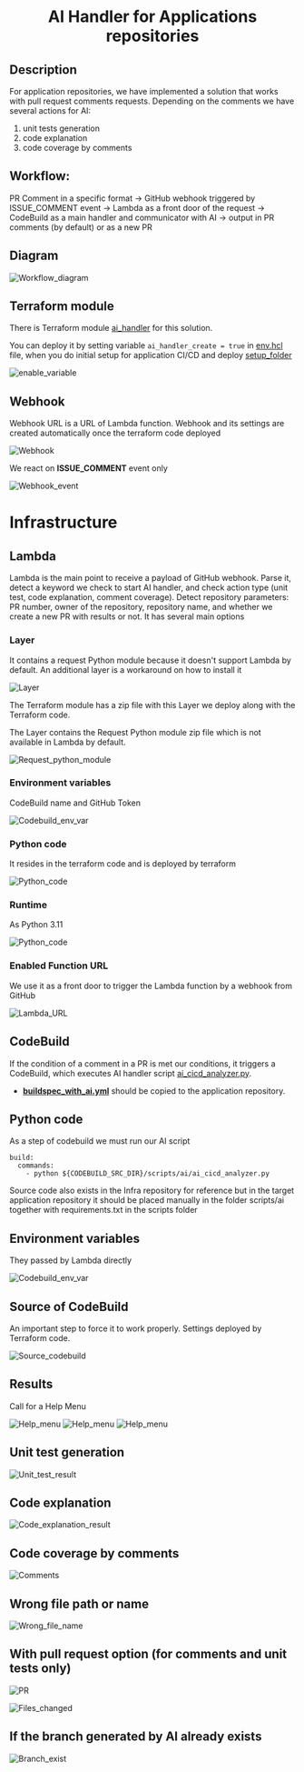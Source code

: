 <h1 align="center"> AI Handler for Applications repositories </h1>

## Description
For application repositories, we have implemented a solution that works with pull request comments requests. Depending on the comments we have several actions for AI:

1) unit tests generation
2) code explanation
3) code coverage by comments

## Workflow:

PR Comment in a specific format → GitHub webhook triggered by ISSUE_COMMENT event → Lambda as a front door of the request → CodeBuild as a main handler and communicator with AI → output in PR comments (by default) or as a new PR

## Diagram

![Workflow_diagram](../AI/pic/ai_handler/workflow_diagram.png)

## Terraform module
There is Terraform module [ai_handler](../../modules/accelerator/ai_handler) for this solution.

You can deploy it by setting variable `ai_handler_create = true` in [env.hcl](../../terragrunt-infrastructure-example/accelerator/accounts/accelerator/regions/example/setup_folder/applications/example/env.hcl) file, when you do initial setup for application CI/CD and deploy [setup_folder](../../terragrunt-infrastructure-example/accelerator/accounts/accelerator/regions/example/setup_folder)

![enable_variable](../AI/pic/ai_handler/enable_variable.png)


## Webhook
Webhook URL is a URL of Lambda function. Webhook and its settings are created automatically once the terraform code deployed

![Webhook](../AI/pic/ai_handler/webhook_url.png)

We react on **ISSUE_COMMENT** event only

![Webhook_event](../AI/pic/ai_handler/webhook_event.png)

# **Infrastructure**
## Lambda

Lambda is the main point to receive a payload of GitHub webhook. Parse it, detect a keyword we check to start AI handler, and check action type (unit test, code explanation, comment coverage). Detect repository parameters: PR number, owner of the repository, repository name, and whether we create a new PR with results or not. It has several main options

### Layer

It contains a request Python module because it doesn't support Lambda by default. An additional layer is a workaround on how to install it

![Layer](../AI/pic/ai_handler/lambda_layer.png)

The Terraform module has a zip file with this Layer we deploy along with the Terraform code.

The Layer contains the Request Python module zip file which is not available in Lambda by default.

![Request_python_module](../AI/pic/ai_handler/python.zip.png)


### Environment variables

CodeBuild name and GitHub Token

![Codebuild_env_var](../AI/pic/ai_handler/codebuild_env_var.png)

### Python code

It resides in the terraform code and is deployed by terraform

![Python_code](../AI/pic/ai_handler/lambda_tf.png)

### Runtime

As Python 3.11

![Python_code](../AI/pic/ai_handler/lambda_runtime.png)

### Enabled Function URL

We use it as a front door to trigger the Lambda function by a webhook from GitHub

![Lambda_URL](../AI/pic/ai_handler/lambda_url.png)

## CodeBuild

If the condition of a comment in a PR is met our conditions, it triggers a CodeBuild, which executes AI handler script [ai_cicd_analyzer.py](../../docs/template_config_files/scripts/ai/ai_cicd_analyzer.py).

- [**buildspec_with_ai.yml**](../../docs/template_config_files/buildspec_with_ai.yml) should be copied to the application repository.


## Python code

As a step of codebuild we must run our AI script
```
build:
  commands:
    - python ${CODEBUILD_SRC_DIR}/scripts/ai/ai_cicd_analyzer.py
```

Source code also exists in the Infra repository for reference but in the target application repository it should be placed manually in the folder scripts/ai together with requirements.txt in the scripts folder



## Environment variables

They passed by Lambda directly

![Codebuild_env_var](../AI/pic/ai_handler/codebuild_env_var.png)

## Source of CodeBuild

An important step to force it to work properly. Settings deployed by Terraform code.

![Source_codebuild](../AI/pic/ai_handler/codebuild_source.png)

## Results
Call for a Help Menu

![Help_menu](../AI/pic/ai_handler/help_menu.png)
![Help_menu](../AI/pic/ai_handler/help_menu_2.png)
![Help_menu](../AI/pic/ai_handler/help_menu_3.png)

## Unit test generation

![Unit_test_result](../AI/pic/ai_handler/unit_test_result.png)

## Code explanation

![Code_explanation_result](../AI/pic/ai_handler/doc_results.png)

## Code coverage by comments

![Comments](../AI/pic/ai_handler/comment_results.png)


## Wrong file path or name

![Wrong_file_name](../AI/pic/ai_handler/no_file.png)

## With pull request option (for comments and unit tests only)
![PR](../AI/pic/ai_handler/pr_option.png)

![Files_changed](../AI/pic/ai_handler/files_changed.png)

## If the branch generated by AI already exists

![Branch_exist](../AI/pic/ai_handler/branch_exist.png)
